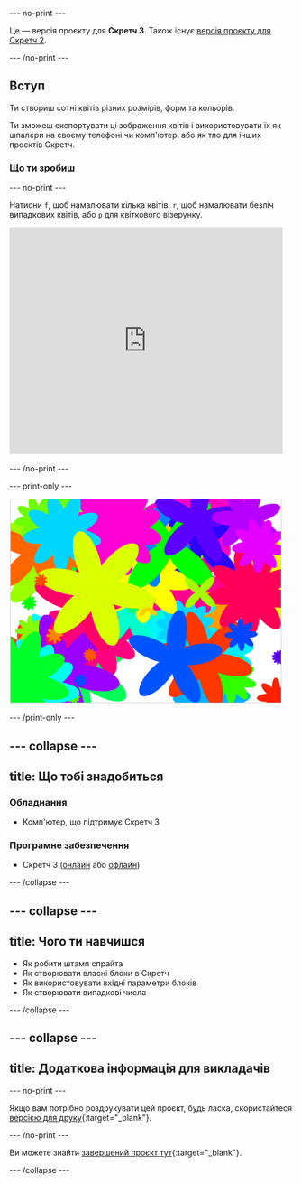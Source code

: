 \--- no-print \---

Це — версія проєкту для **Скретч 3**. Також існує [версія проєкту для Скретч 2](https://projects.raspberrypi.org/en/projects/flower-generator-scratch2).

\--- /no-print \---

## Вступ

Ти створиш сотні квітів різних розмірів, форм та кольорів.

Ти зможеш експортувати ці зображення квітів і використовувати їх як шпалери на своєму телефоні чи комп'ютері або як тло для інших проєктів Скретч.

### Що ти зробиш

\--- no-print \---

Натисни `f`, щоб намалювати кілька квітів, `r`, щоб намалювати безліч випадкових квітів, або `p` для квіткового візерунку.

<div class="scratch-preview">
  <iframe allowtransparency="true" width="485" height="402" src="https://scratch.mit.edu/projects/embed/253355932/?autostart=false" frameborder="0" scrolling="no"></iframe>
</div>

\--- /no-print \---

\--- print-only \---

![випадкові квіти](images/flower-random.png)

\--- /print-only \---

## \--- collapse \---

## title: Що тобі знадобиться

### Обладнання

+ Комп'ютер, що підтримує Скретч 3

### Програмне забезпечення

+ Скретч 3 ([онлайн](https://rpf.io/scratch-on) або [офлайн](https://rpf.io/scratch-off))

\--- /collapse \---

## \--- collapse \---

## title: Чого ти навчишся

+ Як робити штамп спрайта 
+ Як створювати власні блоки в Скретч
+ Як використовувати вхідні параметри блоків 
+ Як створювати випадкові числа 

\--- /collapse \---

## \--- collapse \---

## title: Додаткова інформація для викладачів

\--- no-print \---

Якщо вам потрібно роздрукувати цей проєкт, будь ласка, скористайтеся [версією для друку](https://projects.raspberrypi.org/en/projects/flower-generator/print){:target="_blank"}.

\--- /no-print \---

Ви можете знайти [завершений проєкт тут](http://rpf.io/p/en/flower-generator-get){:target="_blank"}.

\--- /collapse \---